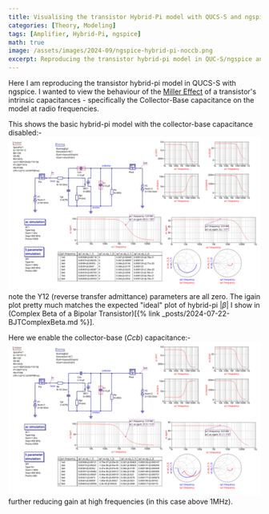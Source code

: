 ```yaml
---
title: Visualising the transistor Hybrid-Pi model with QUCS-S and ngspice
categories: [Theory, Modeling]
tags: [Amplifier, Hybrid-Pi, ngspice]
math: true
image: /assets/images/2024-09/ngspice-hybrid-pi-noccb.png
excerpt: Reproducing the transistor hybrid-pi model in QUC-S/ngspice and modelling the collector-base capacitance feedback (aka the Miller Effect)
---
```


Here I am reproducing the transistor hybrid-pi model in QUCS-S with ngspice.  I wanted to view the behaviour of the [Miller Effect](https://en.wikipedia.org/wiki/Miller_effect) of a transistor's intrinsic capacitances - specifically the Collector-Base capacitance on the model at radio frequencies.

This shows the basic hybrid-pi model with the collector-base capacitance disabled:-
![The Hybrid-Pi model without collector-base capacitance](/assets/images/2024-09/ngspice-hybrid-pi-noccb.png)
note the Y12 (reverse transfer admittance) parameters are all zero.  The igain plot pretty much matches the expected "ideal" plot of hybrid-pi $|\beta|$ I show in (Complex Beta of a Bipolar Transistor)[{% link _posts/2024-07-22-BJTComplexBeta.md %}].

Here we enable the collector-base (_Ccb_) capacitance:-
![The Hybrid-Pi model with collector-base capacitance](/assets/images/2024-09/ngspice-hybrid-pi-ccb.png)
further reducing gain at high frequencies (in this case above 1MHz).
